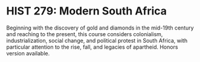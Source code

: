 # HIST 279: Modern South Africa

Beginning with the discovery of gold and diamonds in the mid-19th century and reaching to the present, this course considers colonialism, industrialization, social change, and political protest in South Africa, with particular attention to the rise, fall, and legacies of apartheid. Honors version available.
